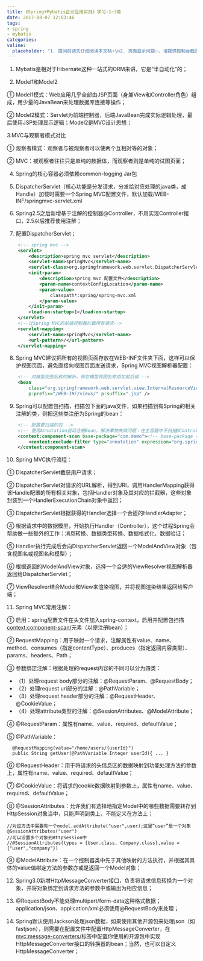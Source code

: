 ```yaml
---
title: 《Spring+Mybatis企业应用实战》学习-1~3章
date: 2017-08-07 12:03:46
tags:
- spring
- mybatis
categories:
valine:
  placeholder: "1. 提问前请先仔细阅读本文档⚡\n2. 页面显示问题💥，请提供控制台截图📸或者您的测试网址\n3. 其他任何报错💣，请提供详细描述和截图📸，祝食用愉快💪"
---
```


1. Mybatis是相对于Hibernate这种一站式的ORM来讲，它是“半自动化”的；


2. Model1和Model2

① Model1模式：Web应用几乎全部由JSP页面（身兼View和Controller角色）组成，用少量的JavaBean来处理数据库连接等操作；

② Model2模式：Servlet为前端控制器，后端JavaBean完成实际逻辑处理，最后使用JSP处理显示逻辑；Model2是MVC设计思想；


3.MVC与观察者模式对比

① 观察者模式：观察者与被观察者可以使两个互相对等的对象；

② MVC：被观察者往往只是单纯的数据体，而观察者则是单纯的试图页面；


4. Spring的核心容器必须依赖common-logging Jar包


5. DispatcherServlet（核心功能是分发请求，分发给对应处理的java类，成Handle）加载时需要一个Spring MVC配置文件，默认加载/WEB-INF/springmvc-servlet.xml


6. Spring2.5之后新增基于注解的控制器@Controller，不用实现Controller接口，2.5以后推荐使用注解；


7. 配置DispatcherServlet；
```xml
	<!-- spring mvc -->
	<servlet>
		<description>spring mvc servlet</description>
		<servlet-name>springMvc</servlet-name>
		<servlet-class>org.springframework.web.servlet.DispatcherServlet</servlet-class>
		<init-param>
			<description>spring mvc 配置文件</description>
			<param-name>contextConfigLocation</param-name>
			<param-value>
                classpath*:spring/spring-mvc.xml
            </param-value>
		</init-param>
		<load-on-startup>1</load-on-startup>
	</servlet>
	<!--让Spring MVC的前端控制器拦截所有请求-->
	<servlet-mapping>
		<servlet-name>springMvc</servlet-name>
		<url-pattern>/</url-pattern>
	</servlet-mapping>
```

8. Spring MVC建议把所有的视图页面存放在WEB-INF文件夹下面，这样可以保护视图页面，避免直接向视图页面发送请求，Spring MVC视图解析器配置：

```xml
	<!-- 对模型视图名称的解析，即在模型视图名称添加前后缀 -->
	<bean 
		class="org.springframework.web.servlet.view.InternalResourceViewResolver"
		p:prefix="/WEB-INF/views/" p:suffix=".jsp" />
```

9. Spring可以配置包扫描，扫描包下面的java文件，如果扫描到有Spring的相关注解的类，则把这些类注册为Spring的bean：

```xml
	<!-- 配置要扫描的包 -->
	<!-- 使用Annotation自动注册Bean，解决事物失效问题：在主容器中不扫描@Controller注解，在SpringMvc中只扫描@Controller注解。  -->
	<context:component-scan base-package="com.demo"><!-- base-package 如果多个，用“,”分隔 -->
		<context:exclude-filter type="annotation" expression="org.springframework.stereotype.Controller"/>
	</context:component-scan>
```

10. Spring MVC执行流程：

① DispatcherServlet截获用户请求；

② DispatcherServlet对请求的URL解析，得到URI，调用HandlerMapping获得该Handle配置的所有相关对象，包括Handler对象及其对应的拦截器，这些对象封装到一个HandlerExecutionChain对象中返回；

③ DispatcherServlet根据获得的Handler选择一个合适的HandlerAdapter；

④ 根据请求中的数据模型，开始执行Handler（Controller），这个过程Spring会帮助做一些额外的工作：消息转换、数据类型转换、数据格式化、数据验证；

⑤ Handler执行完成后会向DispatcherServlet返回一个ModelAndView对象（包含视图名或视图名和模型）；

⑥ 根据返回的ModelAndView对象，选择一个合适的ViewResolver视图解析器返回给DispatcherServlet；

⑦ ViewResolver结合Model和View来渲染视图，并将视图渲染结果返回给客户端；


11. Spring MVC常用注解：

① 启用：spring配置文件在头文件加入spring-context，启用并配置包扫描<context:component-scan/>元素（以便注册bean）；

② RequestMapping：用于映射一个请求，注解属性有value、name、method、consumes（指定contentType）、produces（指定返回内容类型）、params、headers、Path；

③ 参数绑定注解：根据处理的request内容的不同可以分为四类：
- （1）处理request body部分的注解：@RequestParam、@RequestBody；
- （2）处理request uri部分的注解：@PathVariable；
- （3）处理request header部分的注解：@RequestHeader、@CookieValue；
- （4）处理attribute类型的注解：@SessionAttributes、@ModelAttribute；

④ @RequestParam：属性有name、value、required、defaultValue；

⑤ @PathVariable：
```
  @RequestMapping(value="/home/users/{userId}")
  public String getUser(@PathVariable Integer userId){ ... }
```

⑥ @RequestHeader：用于将请求的头信息区的数据映射到功能处理方法的参数上，属性有name、value、required、defaultValue；

⑦ @CookieValue：将请求的cookie数据映射到参数上，属性有name、value、required、defaultValue；

⑧ @SessionAttributes：允许我们有选择地指定Model中的哪些数据需要转存到HttpSession对象当中，只能声明到类上，不能定义在方法上；

```
//对应方法中需要有一个model.addAttribute("user",user);这里“user”是一个对象
@SessionAttributes("user")
//可以设置多个对象到HttpSession中
//@SessionAttributes(types = {User.class, Company.class},value = {"user","company"})
```

⑨ @ModelAttribute：在一个控制器类中先于其他映射的方法执行，并根据其具体的value值绑定方法的参数亦或是返回一个Model对象；

12. Spring3.0新增HttpMessageConverter<T>接口，负责将请求信息转换为一个对象，并将对象绑定到请求方法的参数中或输出为相应信息；


13. @RequestBody不能处理multipart/form-data这种格式数据；application/json、application/xml必须使用@RequestBody来处理；


14. Spring默认使用Jackson处理json数据，如果使用其他开源包来处理json（如fastjson），则需要在配置文件中配置HttpMessageConverter，在<mvc:message-converters/>标签中配置你使用的开源包中实现HttpMessageConverter接口的转换器的bean；当然，也可以自定义HttpMessageConverter；


